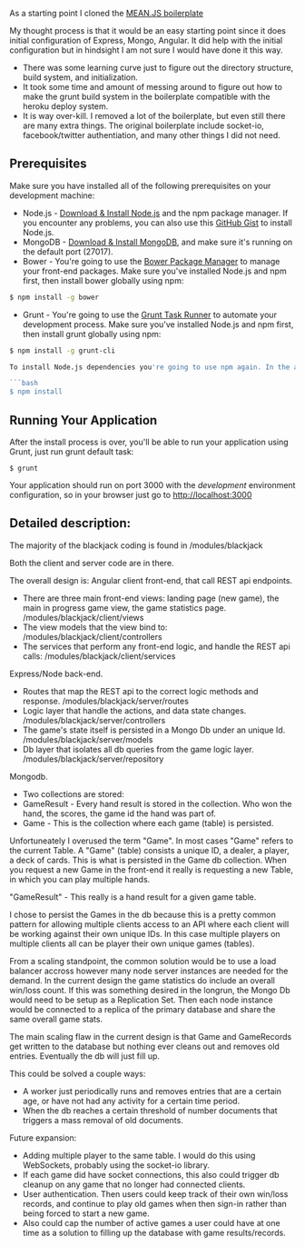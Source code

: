 As a starting point I cloned the [MEAN.JS boilerplate](http://meanjs.org/)

My thought process is that it would be an easy starting point since it does initial configuration of Express, Mongo, Angular.  It did help with the initial configuration but in hindsight I am not sure I would have done it this way.
- There was some learning curve just to figure out the directory structure, build system, and initialization.  
- It took some time and amount of messing around to figure out how to make the grunt build system in the boilerplate compatible with the heroku deploy system.
- It is way over-kill.  I removed a lot of the boilerplate, but even still there are many extra things.  The original boilerplate include socket-io, facebook/twitter authentiation, and many other things I did not need.

## Prerequisites
Make sure you have installed all of the following prerequisites on your development machine:
* Node.js - [Download & Install Node.js](http://www.nodejs.org/download/) and the npm package manager. If you encounter any problems, you can also use this [GitHub Gist](https://gist.github.com/isaacs/579814) to install Node.js.
* MongoDB - [Download & Install MongoDB](http://www.mongodb.org/downloads), and make sure it's running on the default port (27017).
* Bower - You're going to use the [Bower Package Manager](http://bower.io/) to manage your front-end packages. Make sure you've installed Node.js and npm first, then install bower globally using npm:

```bash
$ npm install -g bower
```

* Grunt - You're going to use the [Grunt Task Runner](http://gruntjs.com/) to automate your development process. Make sure you've installed Node.js and npm first, then install grunt globally using npm:

```bash
$ npm install -g grunt-cli

To install Node.js dependencies you're going to use npm again. In the application folder run this in the command-line:

```bash
$ npm install
```

## Running Your Application
After the install process is over, you'll be able to run your application using Grunt, just run grunt default task:

```
$ grunt
```

Your application should run on port 3000 with the *development* environment configuration, so in your browser just go to [http://localhost:3000](http://localhost:3000)


## Detailed description:
The majority of the blackjack coding is found in /modules/blackjack

Both the client and server code are in there.

The overall design is:
Angular client front-end, that call REST api endpoints.
- There are three main front-end views:  landing page (new game), the main in progress game view, the game statistics page. /modules/blackjack/client/views
- The view models that the view bind to: /modules/blackjack/client/controllers
- The services that perform any front-end logic, and handle the REST api calls: /modules/blackjack/client/services

Express/Node back-end.
- Routes that map the REST api to the correct logic methods and response. /modules/blackjack/server/routes
- Logic layer that handle the actions, and data state changes. /modules/blackjack/server/controllers
- The game's state itself is persisted in a Mongo Db under an unique Id. /modules/blackjack/server/models
- Db layer that isolates all db queries from the game logic layer. /modules/blackjack/server/repository

Mongodb.
- Two collections are stored:
- GameResult - Every hand result is stored in the collection.  Who won the hand, the scores, the game id the hand was part of.
- Game - This is the collection where each game (table) is persisted.

Unfortuneately I overused the term "Game".
In most cases "Game" refers to the current Table.  A "Game" (table) consists a unique ID, a dealer, a player, a deck of cards.  This is what is persisted in the Game db collection.  When you request a new Game in the front-end it really is requesting a new Table, in which you can play multiple hands.  

"GameResult" - This really is a hand result for a given game table.

I chose to persist the Games in the db because this is a pretty common pattern for allowing multiple clients access to an API where each client will be working against their own unique IDs.  In this case multiple players on multiple clients all can be player their own unique games (tables).  

From a scaling standpoint, the common solution would be to use a load balancer accross however many node server instances are needed for the demand.   In the current design the game statistics do include an overall win/loss count.  If this was something desired in the longrun, the Mongo Db would need to be setup as a Replication Set.  Then each node instance would be connected to a replica of the primary database and share the same overall game stats.  

The main scaling flaw in the current design is that Game and GameRecords get written to the database but nothing ever cleans out and removes old entries.  Eventually the db will just fill up.  

This could be solved a couple ways:
- A worker just periodically runs and removes entries that are a certain age, or have not had any activity for a certain time period.
- When the db reaches a certain threshold of number documents that triggers a mass removal of old documents.

Future expansion:
- Adding multiple player to the same table.  I would do this using WebSockets, probably using the socket-io library.
- If each game did have socket connections, this also could trigger db cleanup on any game that no longer had connected clients. 
- User authentication.  Then users could keep track of their own win/loss records, and continue to play old games when then sign-in rather than being forced to start a new game.
- Also could cap the number of active games a user could have at one time as a solution to filling up the database with game results/records.


